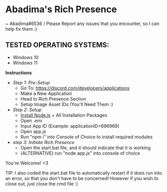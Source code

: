 # Abadima's Rich Presence

~ Abadima#6536 / Please Report any issues that you encounter, so I can help fix them :)

## TESTED OPERATING SYSTEMS:
- Windows 10
- Windows 11

**Instructions**

- *Step 1: Pre-Setup*
     - Go To: https://discord.com/developers/applications
     - Make a New Application
     - Head to Rich Presence Section
     - Setup Image Asset IDs (You'll Need Them :)
- *Step 2: Setup*
     - [Install Node.js](https://nodejs.org/en/download/) + All Installation Packages
     - Open .env
     - Input App ID (Example: applicationID=696969)
     - Open app.js
     - Run "npm i" into Console of Choice to install required modules
- *step 3: Initiate Rich Presence*
     - Open the start.bat file, and it should indicate that it is working
     - (ALTERNATIVE) run "node app.js" into console of choice

You're Welcome! <3

TIP: I also coded the start.bat file to automatically restart if it does run into an error, so that you don't have to be concerned! However if you wish to close out, just close the cmd file :)
